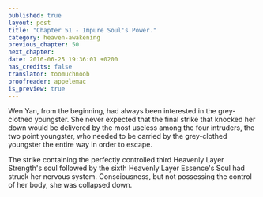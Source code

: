 ```yaml
---
published: true
layout: post
title: "Chapter 51 - Impure Soul's Power."
category: heaven-awakening
previous_chapter: 50
next_chapter:
date: 2016-06-25 19:36:01 +0200
has_credits: false
translator: toomuchnoob
proofreader: appelemac
is_preview: true
---
```

Wen Yan, from the beginning, had always been interested in the grey-clothed youngster. She never expected that the final strike that knocked her down would be delivered by the most useless among the four intruders, the two point youngster, who needed to be carried by the grey-clothed youngster the entire way in order to escape.

The strike containing the perfectly controlled third Heavenly Layer Strength's soul followed by the sixth Heavenly Layer Essence's Soul had struck her nervous system. Consciousness, but not possessing the control of her body, she was collapsed down.
